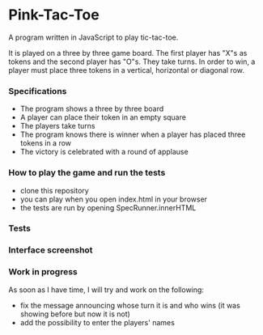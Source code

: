 # Pink-Tac-Toe

A program written in JavaScript to play tic-tac-toe.

It is played on a three by three game board. The first player has "X"s as tokens and the second player has "O"s. They take turns. In order to win, a player must place three tokens in a vertical, horizontal or diagonal row.

### Specifications
- The program shows a three by three board
- A player can place their token in an empty square
- The players take turns
- The program knows there is winner when a player has placed three tokens in a row
- The victory is celebrated with a round of applause

### How to play the game and run the tests
- clone this repository
- you can play when you open index.html in your browser
- the tests are run by opening SpecRunner.innerHTML

### Tests


### Interface screenshot


### Work in progress
As soon as I have time, I will try and work on the following:
- fix the message announcing whose turn it is and who wins (it was showing before but now it is not)
- add the possibility to enter the players' names
